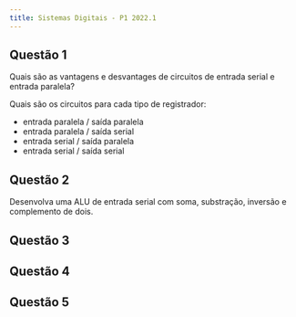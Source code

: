 ```yaml
---
title: Sistemas Digitais - P1 2022.1
---
```

## Questão 1
Quais são as vantagens e desvantages de circuitos de entrada serial e entrada paralela?

Quais são os circuitos para cada tipo de registrador:
- entrada paralela / saída paralela
- entrada paralela / saída serial
- entrada serial / saída paralela
- entrada serial / saída serial

## Questão 2
Desenvolva uma ALU de entrada serial com soma, substração, inversão e complemento de dois.

## Questão 3

## Questão 4

## Questão 5